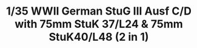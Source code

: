 ---
layout: product
title: "1/35 WWII German StuG III Ausf C/D 
with 75mm StuK 37/L24 & 75mm StuK40/L48 (2 in 1)"
price: "TBA" 
desc: "Maketa"
img_path: "/assets/img/BRNC35116.webp"
brand: "Bronco"
available: false
special_offer: false
new: false
soon: false
cat: "010000"
subcat: "015800"
subsubcat: "0N/A"
sifra: "BRNC35116"
popular: false
spec: false
---